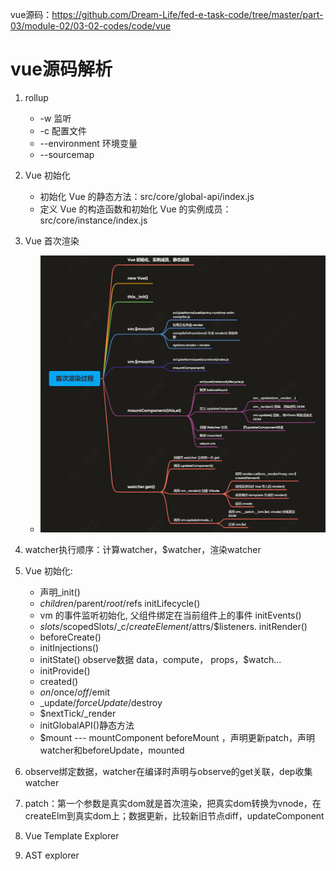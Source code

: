 vue源码：https://github.com/Dream-Life/fed-e-task-code/tree/master/part-03/module-02/03-02-codes/code/vue

# vue源码解析
1. rollup 
    - -w 监听
    - -c 配置文件
    - --environment 环境变量
    - --sourcemap
2. Vue 初始化
    - 初始化 Vue 的静态方法：src/core/global-api/index.js
    - 定义 Vue 的构造函数和初始化 Vue 的实例成员：src/core/instance/index.js

3. Vue 首次渲染
   - ![vue首次渲染](./images/vue首次渲染.jpg)

4. watcher执行顺序：计算watcher，$watcher，渲染watcher

5. Vue 初始化:

   - 声明_init()
   - $children/$parent/$root/$refs     initLifecycle()
   - vm 的事件监听初始化, 父组件绑定在当前组件上的事件 initEvents()
   - $slots/$scopedSlots/_c/$createElement/$attrs/$listeners.    initRender()
   - beforeCreate()
   - initInjections()
   - initState() observe数据 data，compute， props，$watch...
   - initProvide()
   - created()
   - $on/$once/$off/$emit
   -  _update/$forceUpdate/$destroy
   - $nextTick/_render
   - initGlobalAPI()静态方法
   - $mount --- mountComponent     beforeMount ，声明更新patch，声明watcher和beforeUpdate，mounted

6. observe绑定数据，watcher在编译时声明与observe的get关联，dep收集watcher

7. patch：第一个参数是真实dom就是首次渲染，把真实dom转换为vnode，在createElm到真实dom上；数据更新，比较新旧节点diff，updateComponent

8. Vue Template Explorer

9. AST explorer

   